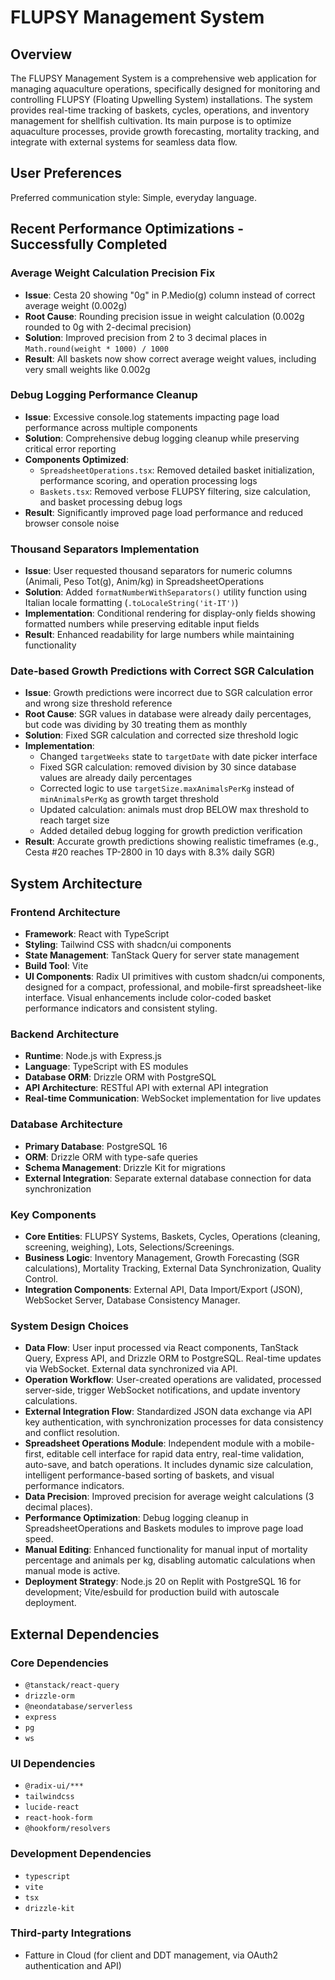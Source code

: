 # FLUPSY Management System

## Overview
The FLUPSY Management System is a comprehensive web application for managing aquaculture operations, specifically designed for monitoring and controlling FLUPSY (Floating Upwelling System) installations. The system provides real-time tracking of baskets, cycles, operations, and inventory management for shellfish cultivation. Its main purpose is to optimize aquaculture processes, provide growth forecasting, mortality tracking, and integrate with external systems for seamless data flow.

## User Preferences
Preferred communication style: Simple, everyday language.

## Recent Performance Optimizations - Successfully Completed

### Average Weight Calculation Precision Fix
- **Issue**: Cesta 20 showing "0g" in P.Medio(g) column instead of correct average weight (0.002g)
- **Root Cause**: Rounding precision issue in weight calculation (0.002g rounded to 0g with 2-decimal precision)
- **Solution**: Improved precision from 2 to 3 decimal places in `Math.round(weight * 1000) / 1000`
- **Result**: All baskets now show correct average weight values, including very small weights like 0.002g

### Debug Logging Performance Cleanup
- **Issue**: Excessive console.log statements impacting page load performance across multiple components
- **Solution**: Comprehensive debug logging cleanup while preserving critical error reporting
- **Components Optimized**:
  - `SpreadsheetOperations.tsx`: Removed detailed basket initialization, performance scoring, and operation processing logs
  - `Baskets.tsx`: Removed verbose FLUPSY filtering, size calculation, and basket processing debug logs
- **Result**: Significantly improved page load performance and reduced browser console noise

### Thousand Separators Implementation
- **Issue**: User requested thousand separators for numeric columns (Animali, Peso Tot(g), Anim/kg) in SpreadsheetOperations
- **Solution**: Added `formatNumberWithSeparators()` utility function using Italian locale formatting (`.toLocaleString('it-IT')`)
- **Implementation**: Conditional rendering for display-only fields showing formatted numbers while preserving editable input fields
- **Result**: Enhanced readability for large numbers while maintaining functionality

### Date-based Growth Predictions with Correct SGR Calculation
- **Issue**: Growth predictions were incorrect due to SGR calculation error and wrong size threshold reference
- **Root Cause**: SGR values in database were already daily percentages, but code was dividing by 30 treating them as monthly
- **Solution**: Fixed SGR calculation and corrected size threshold logic
- **Implementation**: 
  - Changed `targetWeeks` state to `targetDate` with date picker interface
  - Fixed SGR calculation: removed division by 30 since database values are already daily percentages
  - Corrected logic to use `targetSize.maxAnimalsPerKg` instead of `minAnimalsPerKg` as growth target threshold
  - Updated calculation: animals must drop BELOW max threshold to reach target size
  - Added detailed debug logging for growth prediction verification
- **Result**: Accurate growth predictions showing realistic timeframes (e.g., Cesta #20 reaches TP-2800 in 10 days with 8.3% daily SGR)

## System Architecture

### Frontend Architecture
- **Framework**: React with TypeScript
- **Styling**: Tailwind CSS with shadcn/ui components
- **State Management**: TanStack Query for server state management
- **Build Tool**: Vite
- **UI Components**: Radix UI primitives with custom shadcn/ui components, designed for a compact, professional, and mobile-first spreadsheet-like interface. Visual enhancements include color-coded basket performance indicators and consistent styling.

### Backend Architecture
- **Runtime**: Node.js with Express.js
- **Language**: TypeScript with ES modules
- **Database ORM**: Drizzle ORM with PostgreSQL
- **API Architecture**: RESTful API with external API integration
- **Real-time Communication**: WebSocket implementation for live updates

### Database Architecture
- **Primary Database**: PostgreSQL 16
- **ORM**: Drizzle ORM with type-safe queries
- **Schema Management**: Drizzle Kit for migrations
- **External Integration**: Separate external database connection for data synchronization

### Key Components
- **Core Entities**: FLUPSY Systems, Baskets, Cycles, Operations (cleaning, screening, weighing), Lots, Selections/Screenings.
- **Business Logic**: Inventory Management, Growth Forecasting (SGR calculations), Mortality Tracking, External Data Synchronization, Quality Control.
- **Integration Components**: External API, Data Import/Export (JSON), WebSocket Server, Database Consistency Manager.

### System Design Choices
- **Data Flow**: User input processed via React components, TanStack Query, Express API, and Drizzle ORM to PostgreSQL. Real-time updates via WebSocket. External data synchronized via API.
- **Operation Workflow**: User-created operations are validated, processed server-side, trigger WebSocket notifications, and update inventory calculations.
- **External Integration Flow**: Standardized JSON data exchange via API key authentication, with synchronization processes for data consistency and conflict resolution.
- **Spreadsheet Operations Module**: Independent module with a mobile-first, editable cell interface for rapid data entry, real-time validation, auto-save, and batch operations. It includes dynamic size calculation, intelligent performance-based sorting of baskets, and visual performance indicators.
- **Data Precision**: Improved precision for average weight calculations (3 decimal places).
- **Performance Optimization**: Debug logging cleanup in SpreadsheetOperations and Baskets modules to improve page load speed.
- **Manual Editing**: Enhanced functionality for manual input of mortality percentage and animals per kg, disabling automatic calculations when manual mode is active.
- **Deployment Strategy**: Node.js 20 on Replit with PostgreSQL 16 for development; Vite/esbuild for production build with autoscale deployment.

## External Dependencies

### Core Dependencies
- `@tanstack/react-query`
- `drizzle-orm`
- `@neondatabase/serverless`
- `express`
- `pg`
- `ws`

### UI Dependencies
- `@radix-ui/***`
- `tailwindcss`
- `lucide-react`
- `react-hook-form`
- `@hookform/resolvers`

### Development Dependencies
- `typescript`
- `vite`
- `tsx`
- `drizzle-kit`

### Third-party Integrations
- Fatture in Cloud (for client and DDT management, via OAuth2 authentication and API)